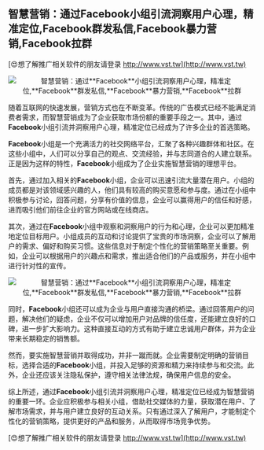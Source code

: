 ## **智慧营销：通过**Facebook**小组引流洞察用户心理，精准定位,**Facebook**群发私信,**Facebook**暴力营销,**Facebook**拉群**

[😍想了解推广相关软件的朋友请登录 http://www.vst.tw](http://www.vst.tw)

 <center><img src="https://vst.tw/MP4/tuiguang/png/8.png" alt="智慧营销：通过**Facebook**小组引流洞察用户心理，精准定位,**Facebook**群发私信,**Facebook**暴力营销,**Facebook**拉群"></center>

随着互联网的快速发展，营销方式也在不断变革。传统的广告模式已经不能满足消费者需求，而智慧营销成为了企业获取市场份额的重要手段之一。其中，通过**Facebook**小组引流并洞察用户心理，精准定位已经成为了许多企业的首选策略。

**Facebook**小组是一个充满活力的社交网络平台，汇聚了各种兴趣群体和社区。在这些小组中，人们可以分享自己的观点、交流经验，并与志同道合的人建立联系。正是因为这样的特性，**Facebook**小组成为了企业实施智慧营销的理想平台。

首先，通过加入相关的**Facebook**小组，企业可以迅速引流大量潜在用户。小组的成员都是对该领域感兴趣的人，他们具有较高的购买意愿和参与度。通过在小组中积极参与讨论，回答问题，分享有价值的信息，企业可以赢得用户的信任和好感，进而吸引他们前往企业的官方网站或在线商店。

其次，通过在**Facebook**小组中观察和洞察用户的行为和心理，企业可以更加精准地定位目标用户。小组成员的互动和讨论提供了宝贵的市场洞察，企业可以了解用户的需求、偏好和购买习惯。这些信息对于制定个性化的营销策略至关重要。例如，企业可以根据用户的兴趣点和需求，推出适合他们的产品或服务，并在小组中进行针对性的宣传。

 <center><img src="https://vst.tw/MP4/tuiguang/png/3.png" alt="智慧营销：通过**Facebook**小组引流洞察用户心理，精准定位,**Facebook**群发私信,**Facebook**暴力营销,**Facebook**拉群"></center>

同时，**Facebook**小组还可以成为企业与用户直接沟通的桥梁。通过回答用户的问题，解决他们的疑虑，企业不仅可以增加用户对品牌的信任度，还能建立良好的口碑，进一步扩大影响力。这种直接互动的方式有助于建立忠诚用户群体，并为企业带来长期稳定的销售额。

然而，要实施智慧营销并取得成功，并非一蹴而就。企业需要制定明确的营销目标，选择合适的**Facebook**小组，并投入足够的资源和精力来持续参与和交流。此外，企业还应该关注隐私保护，遵守相关法律法规，确保用户信息的安全。

综上所述，通过**Facebook**小组引流并洞察用户心理，精准定位已经成为智慧营销的重要一环。企业应积极参与相关小组，借助社交媒体的力量，获取潜在用户、了解市场需求，并与用户建立良好的互动关系。只有通过深入了解用户，才能制定个性化的营销策略，提供更好的产品和服务，从而取得市场竞争优势。

[😍想了解推广相关软件的朋友请登录 http://www.vst.tw](http://www.vst.tw)



